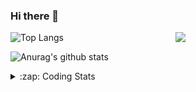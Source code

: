 ### Hi there 👋

<!--
**tao8687/tao8687** is a ✨ _special_ ✨ repository because its `README.md` (this file) appears on your GitHub profile.

Here are some ideas to get you started:

- 🔭 I’m currently working on ...
- 🌱 I’m currently learning ...
- 👯 I’m looking to collaborate on ...
- 🤔 I’m looking for help with ...
- 💬 Ask me about ...
- 📫 How to reach me: ...
- 😄 Pronouns: ...
- ⚡ Fun fact: ...
-->

<img align='right' src="https://media.giphy.com/media/M9gbBd9nbDrOTu1Mqx/giphy.gif" width="240">

  
![Top Langs](https://github-readme-stats.vercel.app/api/top-langs/?username=tao8687&layout=compact&title_color=23238E&text_color=A67D3D)

![Anurag's github stats](https://github-readme-stats.vercel.app/api?username=tao8687&show_icons=true&&text_color=A67D3D&title_color=23238E&show_icons=false&count_private=true&hide=stars)

<details>
  <summary>:zap: Coding Stats</summary>
  <br>
    
<!--START_SECTION:waka-->
![Code Time](http://img.shields.io/badge/Code%20Time-1%2C634%20hrs%207%20mins-blue)

![Profile Views](http://img.shields.io/badge/Profile%20Views-1-blue)

**🐱 My GitHub Data** 

> 📦 1.5 MB Used in GitHub's Storage 
 > 
> 🏆 213 Contributions in the Year 2024
 > 
> 🚫 Not Opted to Hire
 > 
> 📜 56 Public Repositories 
 > 
> 🔑 25 Private Repositories 
 > 
**I'm an Early 🐤** 

```text
🌞 Morning                1440 commits        ██████████████████████░░░   87.38 % 
🌆 Daytime                87 commits          █░░░░░░░░░░░░░░░░░░░░░░░░   05.28 % 
🌃 Evening                117 commits         ██░░░░░░░░░░░░░░░░░░░░░░░   07.10 % 
🌙 Night                  4 commits           ░░░░░░░░░░░░░░░░░░░░░░░░░   00.24 % 
```
📅 **I'm Most Productive on Wednesday** 

```text
Monday                   237 commits         ████░░░░░░░░░░░░░░░░░░░░░   14.38 % 
Tuesday                  224 commits         ███░░░░░░░░░░░░░░░░░░░░░░   13.59 % 
Wednesday                291 commits         ████░░░░░░░░░░░░░░░░░░░░░   17.66 % 
Thursday                 216 commits         ███░░░░░░░░░░░░░░░░░░░░░░   13.11 % 
Friday                   234 commits         ████░░░░░░░░░░░░░░░░░░░░░   14.20 % 
Saturday                 228 commits         ███░░░░░░░░░░░░░░░░░░░░░░   13.83 % 
Sunday                   218 commits         ███░░░░░░░░░░░░░░░░░░░░░░   13.23 % 
```


📊 **This Week I Spent My Time On** 

```text
🕑︎ Time Zone: Asia/Shanghai

💬 Programming Languages: 
C++                      7 hrs 54 mins       █████████████████░░░░░░░░   68.29 % 
Python                   1 hr 44 mins        ████░░░░░░░░░░░░░░░░░░░░░   15.02 % 
Other                    1 hr 5 mins         ██░░░░░░░░░░░░░░░░░░░░░░░   09.36 % 
Lua                      33 mins             █░░░░░░░░░░░░░░░░░░░░░░░░   04.86 % 
C                        12 mins             ░░░░░░░░░░░░░░░░░░░░░░░░░   01.84 % 

🔥 Editors: 
VS Code                  11 hrs 35 mins      █████████████████████████   100.00 % 

🐱‍💻 Projects: 
xju-robot                6 hrs 1 min         █████████████░░░░░░░░░░░░   52.04 % 
tami_ws                  1 hr 30 mins        ███░░░░░░░░░░░░░░░░░░░░░░   12.95 % 
Hospitalbot-Path-Planning1 hr 28 mins        ███░░░░░░░░░░░░░░░░░░░░░░   12.68 % 
navigation               1 hr 22 mins        ███░░░░░░░░░░░░░░░░░░░░░░   11.85 % 
cartographer_ros         40 mins             █░░░░░░░░░░░░░░░░░░░░░░░░   05.83 % 

💻 Operating System: 
Linux                    11 hrs 35 mins      █████████████████████████   100.00 % 
```

**I Mostly Code in C++** 

```text
C++                      10 repos            ███████░░░░░░░░░░░░░░░░░░   29.41 % 
Python                   10 repos            ███████░░░░░░░░░░░░░░░░░░   29.41 % 
JavaScript               2 repos             █░░░░░░░░░░░░░░░░░░░░░░░░   05.88 % 
Batchfile                1 repo              █░░░░░░░░░░░░░░░░░░░░░░░░   02.94 % 
HTML                     1 repo              █░░░░░░░░░░░░░░░░░░░░░░░░   02.94 % 
```



**Timeline**

![Lines of Code chart](https://raw.githubusercontent.com/tao8687/tao8687/master/assets/bar_graph.png)


 Last Updated on 20/07/2024 01:19:51 UTC
<!--END_SECTION:waka-->
</details>
